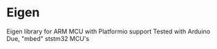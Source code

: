 # Eigen
Eigen library for ARM MCU with Platformio support
Tested with Arduino Due, "mbed" ststm32 MCU's
